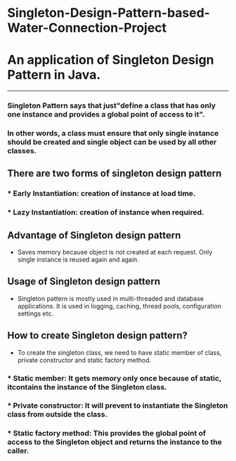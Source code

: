 # Singleton-Design-Pattern-based-Water-Connection-Project         
# An application of Singleton Design Pattern in Java.       
---------------------------------------------------------------------------------------------------------------------------------------


### Singleton Pattern says that just"define a class that has only one instance and provides a global point of access to it". 
### In other words, a class must ensure that only single instance should be created and single object can be used by all other classes.   


## There are two forms of singleton design pattern         

### * Early Instantiation: creation of instance at load time.   

### * Lazy Instantiation: creation of instance when required.    


## Advantage of Singleton design pattern      

* Saves memory because object is not created at each request. Only single instance is reused again and again.                


## Usage of Singleton design pattern         

* Singleton pattern is mostly used in multi-threaded and database applications. It is used in logging, caching, thread pools, configuration settings etc.                  


## How to create Singleton design pattern?       

* To create the singleton class, we need to have static member of class, private constructor and static factory method.        

### * Static member: It gets memory only once because of static, itcontains the instance of the Singleton class.                          

### * Private constructor: It will prevent to instantiate the Singleton class from outside the class.                                      
### * Static factory method: This provides the global point of access to the Singleton object and returns the instance to the caller.
